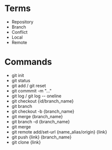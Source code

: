 # Terms
- Repository
- Branch
- Conflict
- Local
- Remote

# Commands
- git init
- git status
- git add / git reset
- git commmit -m "..."
- git log / git log -- oneline
- git checkout {id/branch_name}
- git branch
- git checkout -b {branch_name}
- git merge {branch_name}
- git branch -d {branch_name}
- git merge
- git remote add/set-url {name_alias/origin} {link}
- git push {link} {branch_name}
- git clone {link}